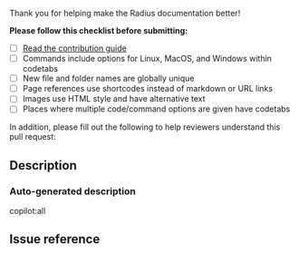 Thank you for helping make the Radius documentation better!

**Please follow this checklist before submitting:**

- [ ] [Read the contribution guide](https://docs.radapp.dev/community/contributing/docs/)
- [ ] Commands include options for Linux, MacOS, and Windows within codetabs
- [ ] New file and folder names are globally unique
- [ ] Page references use shortcodes instead of markdown or URL links
- [ ] Images use HTML style and have alternative text
- [ ] Places where multiple code/command options are given have codetabs

In addition, please fill out the following to help reviewers understand this pull request:

## Description

<!--Please explain the changes you've made-->

### Auto-generated description

copilot:all

## Issue reference

<!--
Please reference the docs or Radius issue that this pull request addresses:

Fixes: #[issue number]
or
Fixes: https://github.com/radius-project/radius/issues/[issue number]
-->
